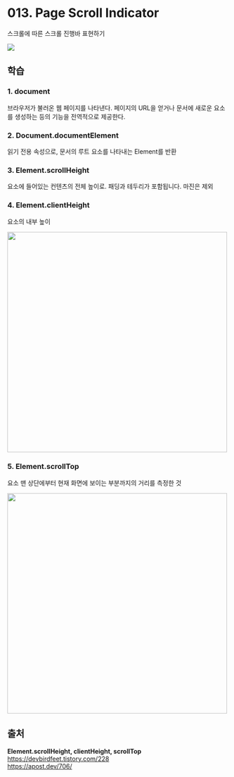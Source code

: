# 013. Page Scroll Indicator

스크롤에 따른 스크롤 진행바 표현하기

<img src="./013. Page Scroll Indicator.gif">

## 학습
### 1. document
브라우저가 불러온 웹 페이지를 나타낸다. 
페이지의  URL을 얻거나 문서에 새로운 요소를 생성하는 등의 기능을 전역적으로 제공한다.

### 2. Document.documentElement 
읽기 전용 속성으로, 문서의 루트 요소를 나타내는 Element를 반환

### 3. Element.scrollHeight
요소에 들어있는 컨텐츠의 전체 높이로. 패딩과 테두리가 포함됩니다. 마진은 제외

### 4. Element.clientHeight
요소의 내부 높이

<img src="https://apost.dev/content/images/2023/12/scrollheight.jpg" style="width:500px">

### 5. Element.scrollTop
요소 맨 상단에부터 현재 화면에 보이는 부분까지의 거리를 측정한 것

<img src="https://img1.daumcdn.net/thumb/R1280x0/?scode=mtistory2&fname=https%3A%2F%2Fblog.kakaocdn.net%2Fdn%2FBT8K3%2FbtrGhVK3Ogw%2FPZD3UkiyEUTBmju6hrtTmk%2Fimg.png" style="width:500px">

## 출처 
**Element.scrollHeight, clientHeight, scrollTop**    
https://devbirdfeet.tistory.com/228     
https://apost.dev/706/    
